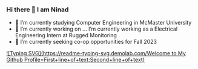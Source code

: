 ### Hi there 👋 I am Ninad
- 🌱  I’m currently studying Computer Engineering in McMaster University
- 🔭 I’m currently working on ... I’m currently working as a Electrical Engineering Intern at Rugged Monitoring
- 👯 I’m currently seeking co-op opportunities for Fall 2023

[![Typing SVG](https://readme-typing-svg.demolab.com/Welcome to My Github Profile=First+line+of+text;Second+line+of+text)](https://git.io/typing-svg)


<!--
**ninad4290/ninad4290** is a ✨ _special_ ✨ repository because its `README.md` (this file) appears on your GitHub profile.

Here are some ideas to get you started:

- 🔭 I’m currently working on ...
- 🌱 I’m currently learning ...
- 👯 I’m looking to collaborate on ...
- 🤔 I’m looking for help with ...
- 💬 Ask me about ...
- 📫 How to reach me: ...
-
- ⚡ Fun fact: ...
-->
